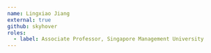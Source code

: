 ```yaml
---
name: Lingxiao Jiang
external: true
github: skyhover
roles:
  - label: Associate Professor, Singapore Management University
---
```

